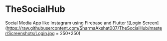 # TheSocialHub

Social Media App like Instagram using Firebase and Flutter
![Login Screen](https://raw.githubusercontent.com/SharmaAkshat007/TheSocialHub/master/Screenshots/Login.jpg = 250\*250)
